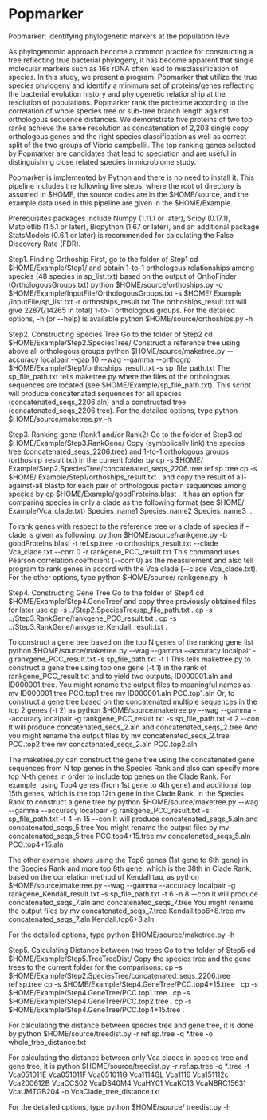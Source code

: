 # Popmarker
Popmarker: identifying phylogenetic markers at the population level

As phylogenomic approach become a common practice for constructing a tree reflecting true bacterial phylogeny, it has become apparent that single molecular markers such as 16s rDNA often lead to misclassification of species. In this study, we present a program: Popmarker that utilize the true species phylogeny and identify a minimum set of proteins/genes reflecting the bacterial evolution history and phylogenetic relationship at the resolution of populations. 
  Popmarker rank the proteome according to the correlation of whole species tree or sub-tree branch length against orthologous sequence distances. We demonstrate five proteins of two top ranks achieve the same resolution as concatenation of 2,203 single copy orthologous genes and the right species classification as well as correct split of the two groups of Vibrio campbellii. The top ranking genes selected by Popmarker are candidates that lead to speciation and are useful in distinguishing close related species in microbiome study.

Popmarker is implemented by Python and there is no need to install it. This pipeline includes the following five steps, where the root of directory is assumed in $HOME, the source codes are in the $HOME/source, and the example data used in this pipeline are given in the $HOME/Example.

Prerequisites packages include
Numpy (1.11.1 or later),
Scipy (0.17.1),
Matplotlib (1.5.1 or later),
Biopython (1.67 or later),
and an additional package StatsModels (0.6.1 or later) is recommended for calculating the False Discovery Rate (FDR).

Step1. Finding Orthoship
First, go to the folder of Step1
cd $HOME/Example/Step1/
and obtain 1-to-1 orthologous relationships among species (48 species in sp_list.txt) based on the output of OrthoFinder (OrthologousGroups.txt)
python $HOME/source/orthoships.py -o $HOME/Example/InputFile/OrthologousGroups.txt -s $HOME/ Example /InputFile/sp_list.txt -r orthoships_result.txt 
The orthoships_result.txt will give 2287(/14265 in total) 1-to-1 orthologous groups. For the detailed options, -h (or --help) is available
python $HOME/source/orthoships.py -h

Step2. Constructing Species Tree
Go to the folder of Step2
cd $HOME/Example/Step2.SpeciesTree/
Construct a reference tree using above all orthologous groups
python $HOME/source/maketree.py --accuracy localpair --gap 10 --wag --gamma --orthogrp $HOME/Example/Step1/orthoships_result.txt -s sp_file_path.txt 
The sp_file_path.txt tells maketree.py where the files of the orthologous sequences are located (see $HOME/Example/sp_file_path.txt). This script will produce concatenated sequences for all species (concatenated_seqs_2206.aln) and a constructed tree (concatenated_seqs_2206.tree). For the detailed options, type
python $HOME/source/maketree.py -h

Step3. Ranking gene (Rank1 and/or Rank2)
Go to the folder of Step3
cd $HOME/Example/Step3.RankGene/
Copy (symbolically link) the species tree (concatenated_seqs_2206.tree) and 1-to-1 orthologous groups (orthoship_result.txt) in the current folder by
cp -s $HOME/ Example/Step2.SpeciesTree/concatenated_seqs_2206.tree ref.sp.tree
cp -s $HOME/ Example/Step1/orthoships_result.txt . 
and copy the result of all-against-all blastp for each pair of orthologous protein sequences among species by
cp $HOME/Example/goodProteins.blast . 
It has an option for comparing species in only a clade as the following format (see $HOME/ Example/Vca_clade.txt)
Species_name1
Species_name2
Species_name3
…

To rank genes with respect to the reference tree or a clade of species if –clade is given as following:
python $HOME/source/rankgene.py -b goodProteins.blast -t  ref.sp.tree -o orthoships_result.txt --clade Vca_clade.txt --corr 0 -r rankgene_PCC_result.txt
This command uses Pearson correlation coefficient (--corr 0) as the measurement and also tell program to rank genes in accord with the Vca clade (--clade Vca_clade.txt). For the other options, type
python $HOME/source/ rankgene.py -h

Step4. Constructing Gene Tree
Go to the folder of Step4
cd $HOME/Example/Step4.GeneTree/ 
and copy three previously obtained files for later use
cp -s ../Step2.SpeciesTree/sp_file_path.txt .
cp -s ../Step3.RankGene/rankgene_PCC_result.txt .
cp -s ../Step3.RankGene/rankgene_Kendall_result.txt .

To construct a gene tree based on the top N genes of the ranking gene list
python $HOME/source/maketree.py --wag --gamma --accuracy localpair -g rankgene_PCC_result.txt -s sp_file_path.txt -t 1
This tells maketree.py to construct a gene tree using top one gene (-t 1) in the rank of rankgene_PCC_result.txt and to yield two outputs, ID000001.aln and ID000001.tree.
You might rename the output files to meaningful names as
mv ID000001.tree PCC.top1.tree
mv ID000001.aln PCC.top1.aln
Or, to construct a gene tree based on the concatenated multiple sequences in the top 2 genes (-t 2) as
python $HOME/source/maketree.py --wag --gamma --accuracy localpair -g rankgene_PCC_result.txt -s sp_file_path.txt -t 2 --con
It will produce concatenated_seqs_2.aln and concatenated_seqs_2.tree 
And you might rename the output files by
mv concatenated_seqs_2.tree PCC.top2.tree
mv concatenated_seqs_2.aln PCC.top2.aln

The maketree.py can construct the gene tree using the concatenated gene sequences from N top genes in the Species Rank and also can specify more top N-th genes in order to include top genes un the Clade Rank. For example, using Top4 genes (from 1st gene to 4th gene) and additional top 15th genes, which is the top 12th gene in the Clade Rank, in the Species Rank to construct a gene tree by
python $HOME/source/maketree.py --wag --gamma --accuracy localpair -g rankgene_PCC_result.txt -s sp_file_path.txt -t 4 -n 15 --con
It will produce concatenated_seqs_5.aln and concatenated_seqs_5.tree 
You might rename the output files by
mv concatenated_seqs_5.tree PCC.top4+15.tree
mv concatenated_seqs_5.aln PCC.top4+15.aln

The other example shows using the Top6 genes (1st gene to 6th gene) in the Species Rank and more top 8th gene, which is the 38th in Clade Rank, based on the correlation method of Kendall tau, as
python $HOME/source/maketree.py --wag --gamma --accuracy localpair -g rankgene_Kendall_result.txt -s sp_file_path.txt -t 6 -n 8 --con
It will produce concatenated_seqs_7.aln and concatenated_seqs_7.tree 
You might rename the output files by
mv concatenated_seqs_7.tree Kendall.top6+8.tree
mv concatenated_seqs_7.aln Kendall.top6+8.aln

For the detailed options, type
python $HOME/source/maketree.py -h

Step5. Calculating Distance between two trees
Go to the folder of Step5
cd $HOME/Example/Step5.TreeTreeDist/
Copy the species tree and the gene trees to the current folder for the comparisons:
cp –s $HOME/Example/Step2.SpeciesTree/concatenated_seqs_2206.tree ref.sp.tree
cp -s $HOME/Example/Step4.GeneTree/PCC.top4+15.tree .
cp -s $HOME/Example/Step4.GeneTree/PCC.top1.tree .
cp -s $HOME/Example/Step4.GeneTree/PCC.top2.tree .
cp -s $HOME/Example/Step4.GeneTree/PCC.top4+15.tree .

For calculating the distance between species tree and gene tree, it is done by
python $HOME/source/treedist.py -r ref.sp.tree -q *.tree -o whole_tree_distance.txt

For calculating the distance between only Vca clades in species tree and gene tree, it is
python $HOME/source/treedist.py -r ref.sp.tree -q *.tree -t Vca051011E Vca051011F Vca051011G Vca1114GL Vca1116 Vca151112c Vca200612B VcaCCS02 VcaDS40M4 VcaHY01 VcaKC13 VcaNBRC15631 VcaUMTGB204 -o VcaClade_tree_distance.txt

For the detailed options, type
python $HOME/source/ treedist.py -h

